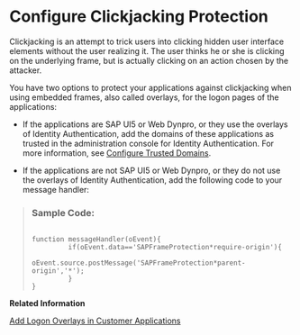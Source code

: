 <!-- loioaf3712b551f042418b58f6b509bbe1ec -->

# Configure Clickjacking Protection

Clickjacking is an attempt to trick users into clicking hidden user interface elements without the user realizing it. The user thinks he or she is clicking on the underlying frame, but is actually clicking on an action chosen by the attacker.

You have two options to protect your applications against clickjacking when using embedded frames, also called overlays, for the logon pages of the applications:

-   If the applications are SAP UI5 or Web Dynpro, or they use the overlays of Identity Authentication, add the domains of these applications as trusted in the administration console for Identity Authentication. For more information, see [Configure Trusted Domains](../Operation-Guide/configure-trusted-domains-08fa1fe.md).

-   If the applications are not SAP UI5 or Web Dynpro, or they do not use the overlays of Identity Authentication, add the following code to your message handler:


> ### Sample Code:  
> ```
> 
> function messageHandler(oEvent){
>          if(oEvent.data=='SAPFrameProtection*require-origin'){
>                 oEvent.source.postMessage('SAPFrameProtection*parent-origin','*');
>          }
> }
> 
> ```

**Related Information**  


[Add Logon Overlays in Customer Applications](add-logon-overlays-in-customer-applications-5e98ecf.md "This document describes how service providers that delegate authentication to Identity Authentication can use embedded frames, also called overlays, for the logon pages of their applications.")

